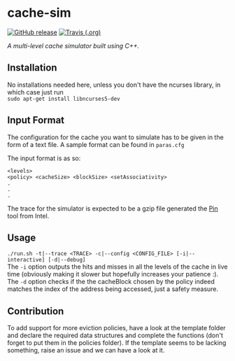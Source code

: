 # cache-sim  

[![GitHub release](https://img.shields.io/github/release/shanthanu9/cache-sim.svg?style=for-the-badge)](https://github.com/shanthanu9/cache-sim/releases/latest)
[![Travis (.org)](https://img.shields.io/travis/shanthanu9/cache-sim.svg?style=for-the-badge)](https://travis-ci.org/shanthanu9/cache-sim)

*A multi-level cache simulator built using C++.*  

## Installation  

No installations needed here, unless you don't have the ncurses library, in which case just run  
```sudo apt-get install libncurses5-dev```

## Input Format  

The configuration for the cache you want to simulate has to be given in the form of a text file. A sample format can be found in ```paras.cfg```  

The input format is as so:  
```
<levels>  
<policy> <cacheSize> <blockSize> <setAssociativity>
.  
.  
.  
```  

The trace for the simulator is expected to be a gzip file generated the [Pin](https://software.intel.com/en-us/articles/pin-a-binary-instrumentation-tool-downloads) tool from Intel.  

## Usage  

```./run.sh -t|--trace <TRACE> -c|--config <CONFIG_FILE> [-i|--interactive] [-d|--debug]```  
The ```-i``` option outputs the hits and misses in all the levels of the cache in live time (obviously making it slower but hopefully increases your patience :).  
The ```-d``` option checks if the the cacheBlock chosen by the policy indeed matches the index of the address being accessed, just a safety measure.  

## Contribution  

To add support for more eviction policies, have a look at the template folder and declare the required data structures and complete the functions (don't forget to put them in the policies folder). If the template seems to be lacking something, raise an issue and we can have a look at it.  
